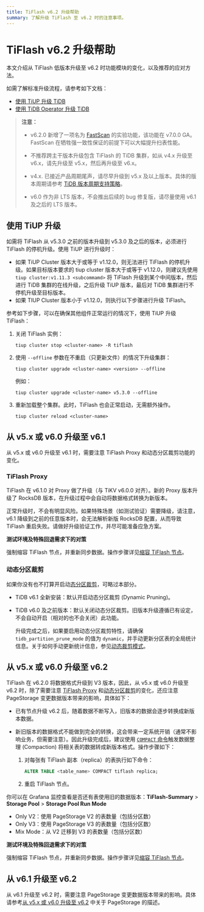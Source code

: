 ```yaml
---
title: TiFlash v6.2 升级帮助
summary: 了解升级 TiFlash 至 v6.2 时的注意事项。
---
```


# TiFlash v6.2 升级帮助

本文介绍从 TiFlash 低版本升级至 v6.2 时功能模块的变化，以及推荐的应对方法。

如需了解标准升级流程，请参考如下文档：

- [使用 TiUP 升级 TiDB](/upgrade-tidb-using-tiup.md)
- [使用 TiDB Operator 升级 TiDB](https://docs.pingcap.com/zh/tidb-in-kubernetes/stable/upgrade-a-tidb-cluster)

> **注意：**
>
> - v6.2.0 新增了一项名为 [FastScan](/tiflash/use-fastscan.md) 的实验功能，该功能在 v7.0.0 GA。FastScan 在牺牲强一致性保证的前提下可以大幅提升扫表性能。
>
> - 不推荐跨主干版本升级包含 TiFlash 的 TiDB 集群，如从 v4.x 升级至 v6.x，请先升级至 v5.x，然后再升级至 v6.x。
>
> - v4.x. 已接近产品周期尾声，请尽早升级到 v5.x 及以上版本。具体的版本周期请参考 [TiDB 版本周期支持策略](https://pingcap.com/zh/tidb-release-support-policy)。
>
> - v6.0 作为非 LTS 版本，不会推出后续的 bug 修复版，请尽量使用 v6.1 及之后的 LTS 版本。

## 使用 TiUP 升级

如需将 TiFlash 从 v5.3.0 之前的版本升级到 v5.3.0 及之后的版本，必须进行 TiFlash 的停机升级。使用 TiUP 进行升级时：

- 如果 TiUP Cluster 版本大于或等于 v1.12.0，则无法进行 TiFlash 的停机升级。如果目标版本要求的 tiup cluster 版本大于或等于 v1.12.0，则建议先使用 `tiup cluster:v1.11.3 <subcommamd>` 将 TiFlash 升级到某个中间版本，然后进行 TiDB 集群的在线升级，之后升级 TiUP 版本，最后对 TiDB 集群进行不停机升级至目标版本。
- 如果 TIUP Cluster 版本小于 v1.12.0，则执行以下步骤进行升级 TiFlash。

参考如下步骤，可以在确保其他组件正常运行的情况下，使用 TiUP 升级 TiFlash：

1. 关闭 TiFlash 实例：

    ```shell
    tiup cluster stop <cluster-name> -R tiflash
    ```

2. 使用 `--offline` 参数在不重启（只更新文件）的情况下升级集群：

    ```shell 
    tiup cluster upgrade <cluster-name> <version> --offline
    ```
    
    例如： 
    
    ```shell     
    tiup cluster upgrade <cluster-name> v5.3.0 --offline
    ```

3. 重新加载整个集群。此时，TiFlash 也会正常启动，无需额外操作。

    ```shell 
    tiup cluster reload <cluster-name>
    ```

## 从 v5.x 或 v6.0 升级至 v6.1

从 v5.x 或 v6.0 升级至 v6.1 时，需要注意 TiFlash Proxy 和动态分区裁剪功能的变化。

### TiFlash Proxy

TiFlash 在 v6.1.0 对 Proxy 做了升级（与 TiKV v6.0.0 对齐）。新的 Proxy 版本升级了 RocksDB 版本，在升级过程中会自动将数据格式转换为新版本。

正常升级时，不会有明显风险。如果特殊场景（如测试验证）需要降级，请注意，v6.1 降级到之前的任意版本时，会无法解析新版 RocksDB 配置，从而导致 TiFlash 重启失败。请做好升级验证工作，并尽可能准备应急方案。

**测试环境及特殊回退需求下的对策**

强制缩容 TiFlash 节点，并重新同步数据。操作步骤详见[缩容 TiFlash 节点](/scale-tidb-using-tiup.md#缩容-tiflash-节点)。

### 动态分区裁剪

如果你没有也不打算开启动[态分区裁剪](/partitioned-table.md#动态裁剪模式)，可略过本部分。

- TiDB v6.1 全新安装：默认开启动态分区裁剪 (Dynamic Pruning)。

- TiDB v6.0 及之前版本：默认关闭动态分区裁剪。旧版本升级遵循已有设定，不会自动开启（相对的也不会关闭）此功能。

    升级完成之后，如果要启用动态分区裁剪特性，请确保 `tidb_partition_prune_mode` 的值为 `dynamic`，并手动更新分区表的全局统计信息。关于如何手动更新统计信息，参见[动态裁剪模式](/partitioned-table.md#动态裁剪模式)。

## 从 v5.x 或 v6.0 升级至 v6.2

TiFlash 在 v6.2.0 将数据格式升级到 V3 版本，因此，从 v5.x 或 v6.0 升级至 v6.2 时，除了需要注意 [TiFlash Proxy](#tiflash-proxy) 和[动态分区裁剪](#动态分区裁剪)的变化，还应注意 PageStorage 变更数据版本带来的影响，具体如下：

- 已有节点升级 v6.2 后，随着数据不断写入，旧版本的数据会逐步转换成新版本数据。
- 新旧版本的数据格式不能做到完全的转换，这会带来一定系统开销（通常不影响业务，但需要注意）。因此升级完成后，建议使用 [`COMPACT` 命令](/sql-statements/sql-statement-alter-table-compact.md)触发数据整理 (Compaction) 将相关表的数据转成新版本格式。操作步骤如下：

    1. 对每张有 TiFlash 副本（replica）的表执行如下命令：

        ```sql
        ALTER TABLE <table_name> COMPACT tiflash replica;
        ```

    2. 重启 TiFlash 节点。

你可以在 Grafana 监控查看是否还有表使用旧的数据版本：**TiFlash-Summary** > **Storage Pool** > **Storage Pool Run Mode**

- Only V2：使用 PageStorage V2 的表数量（包括分区数）
- Only V3：使用 PageStorage V3 的表数量（包括分区数）
- Mix Mode：从 V2 迁移到 V3 的表数量（包括分区数）

**测试环境及特殊回退需求下的对策**

强制缩容 TiFlash 节点，并重新同步数据。操作步骤详见[缩容 TiFlash 节点](/scale-tidb-using-tiup.md#缩容-tiflash-节点)。

## 从 v6.1 升级至 v6.2

从 v6.1 升级至 v6.2 时，需要注意 PageStorage 变更数据版本带来的影响。具体请参考[从 v5.x 或 v6.0 升级至 v6.2](#从-v5x-或-v60-升级至-v62) 中关于 PageStorage 的描述。
